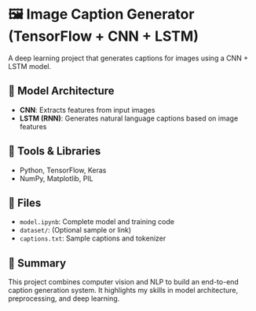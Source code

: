 # 🖼️ Image Caption Generator (TensorFlow + CNN + LSTM)

A deep learning project that generates captions for images using a CNN + LSTM model.

## 🧠 Model Architecture
- **CNN**: Extracts features from input images
- **LSTM (RNN)**: Generates natural language captions based on image features

## 🧰 Tools & Libraries
- Python, TensorFlow, Keras
- NumPy, Matplotlib, PIL

## 📄 Files
- `model.ipynb`: Complete model and training code
- `dataset/`: (Optional sample or link)
- `captions.txt`: Sample captions and tokenizer

## 📝 Summary
This project combines computer vision and NLP to build an end-to-end caption generation system. It highlights my skills in model architecture, preprocessing, and deep learning.
